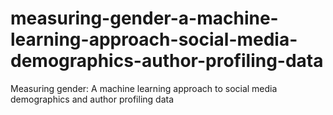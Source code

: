 # measuring-gender-a-machine-learning-approach-social-media-demographics-author-profiling-data
Measuring gender: A machine learning approach to social media demographics and author profiling data
